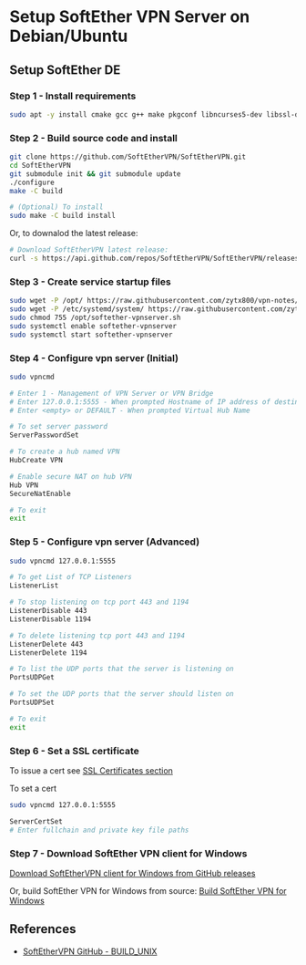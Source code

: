 # Setup SoftEther VPN Server on Debian/Ubuntu

## Setup SoftEther DE

### Step 1 - Install requirements

```bash
sudo apt -y install cmake gcc g++ make pkgconf libncurses5-dev libssl-dev libsodium-dev libreadline-dev zlib1g-dev
```

### Step 2 - Build source code and install

```bash
git clone https://github.com/SoftEtherVPN/SoftEtherVPN.git
cd SoftEtherVPN
git submodule init && git submodule update
./configure
make -C build

# (Optional) To install
sudo make -C build install
```

Or, to downalod the latest release:

```bash
# Download SoftEtherVPN latest release:
curl -s https://api.github.com/repos/SoftEtherVPN/SoftEtherVPN/releases/latest | sed 's/[()",{}]/ /g; s/ /\n/g' | grep "https.*releases/download.*/*.tar\.xz$" | wget -qi - -O - | tar -Jxf - --transform 's:^[^/]*:SoftEtherVPN:'
```

### Step 3 - Create service startup files

```bash
sudo wget -P /opt/ https://raw.githubusercontent.com/zytx800/vpn-notes/main/softether/softether-vpnserver.sh
sudo wget -P /etc/systemd/system/ https://raw.githubusercontent.com/zytx800/vpn-notes/main/softether/softether-vpnserver.service
sudo chmod 755 /opt/softether-vpnserver.sh
sudo systemctl enable softether-vpnserver
sudo systemctl start softether-vpnserver
```

### Step 4 - Configure vpn server (Initial)

```bash
sudo vpncmd

# Enter 1 - Management of VPN Server or VPN Bridge
# Enter 127.0.0.1:5555 - When prompted Hostname of IP address of destination
# Enter <empty> or DEFAULT - When prompted Virtual Hub Name

# To set server password
ServerPasswordSet

# To create a hub named VPN
HubCreate VPN

# Enable secure NAT on hub VPN
Hub VPN
SecureNatEnable

# To exit
exit
```

### Step 5 - Configure vpn server (Advanced)

```bash
sudo vpncmd 127.0.0.1:5555

# To get List of TCP Listeners
ListenerList

# To stop listening on tcp port 443 and 1194
ListenerDisable 443
ListenerDisable 1194

# To delete listening tcp port 443 and 1194
ListenerDelete 443
ListenerDelete 1194

# To list the UDP ports that the server is listening on
PortsUDPGet

# To set the UDP ports that the server should listen on
PortsUDPSet

# To exit
exit
```

### Step 6 - Set a SSL certificate

To issue a cert see [SSL Certificates section](https://github.com/zytx800/vpn-notes/tree/main/ssl-certificates)

To set a cert

```bash
sudo vpncmd 127.0.0.1:5555

ServerCertSet
# Enter fullchain and private key file paths
```

### Step 7 - Download SoftEther VPN client for Windows

[Download SoftEtherVPN client for Windows from GitHub releases](https://github.com/SoftEtherVPN/SoftEtherVPN/releases)

Or, build SoftEther VPN for Windows from source:
[Build SoftEther VPN for Windows](https://github.com/SoftEtherVPN/SoftEtherVPN/blob/master/src/BUILD_WINDOWS.md)

## References

- [SoftEtherVPN GitHub - BUILD_UNIX](https://github.com/SoftEtherVPN/SoftEtherVPN/blob/master/src/BUILD_UNIX.md)
